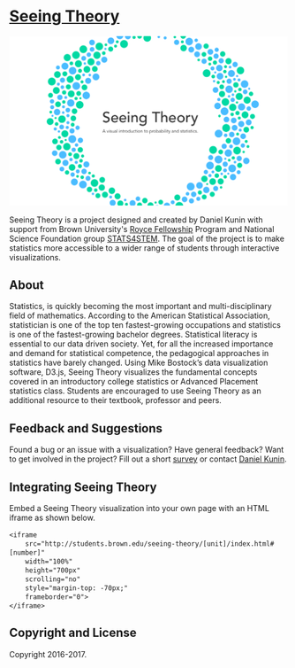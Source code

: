 # [Seeing Theory](http://students.brown.edu/seeing-theory/) 

![Landing page screenshot](img/landing_page.png)

Seeing Theory is a project designed and created by Daniel Kunin with support from Brown University's [Royce Fellowship](https://www.brown.edu/academics/college/fellowships/royce/) Program and National Science Foundation group [STATS4STEM](http://www.stats4stem.org/). The goal of the project is to make statistics more accessible to a wider range of students through interactive visualizations.

## About

Statistics, is quickly becoming the most important and multi-disciplinary field of mathematics. According to the American Statistical Association, statistician is one of the top ten fastest-growing occupations and statistics is one of the fastest-growing bachelor degrees. Statistical literacy is essential to our data driven society. Yet, for all the increased importance and demand for statistical competence, the pedagogical approaches in statistics have barely changed. Using Mike Bostock’s data visualization software, D3.js, Seeing Theory visualizes the fundamental concepts covered in an introductory college statistics or Advanced Placement statistics class. Students are encouraged to use Seeing Theory as an additional resource to their textbook, professor and peers.

## Feedback and Suggestions

Found a bug or an issue with a visualization?  Have general feedback?  Want to get involved in the project?  Fill out a short [survey](https://www.surveymonkey.com/r/VZW95HM) or contact [Daniel Kunin](mailto:daniel.kunin@gmail.com).

## Integrating Seeing Theory

Embed a Seeing Theory visualization into your own page with an HTML iframe as shown below.

```
<iframe 
	src="http://students.brown.edu/seeing-theory/[unit]/index.html#[number]" 
	width="100%" 
	height="700px" 
	scrolling="no"
	style="margin-top: -70px;"
	frameborder="0">
</iframe>
```

## Copyright and License

Copyright 2016-2017.
